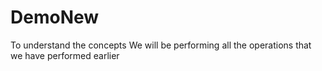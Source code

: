 # DemoNew
To understand the concepts 
We will be performing all the operations that we have performed earlier

